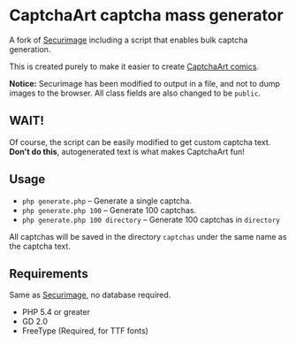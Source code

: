 # CaptchaArt captcha mass generator

A fork of [Securimage] including a script that enables bulk captcha generation.

This is created purely to make it easier to create [CaptchaArt comics](https://reddit.com/r/CaptchaArt).

**Notice:** Securimage has been modified to output in a file, and not to dump images to the browser. All class fields
are also changed to be `public`.

## WAIT!

Of course, the script can be easily modified to get custom captcha text. **Don't do this**, autogenerated text is what
makes CaptchaArt fun!

## Usage

- `php generate.php` – Generate a single captcha.
- `php generate.php 100` – Generate 100 captchas.
- `php generate.php 100 directory` – Generate 100 captchas in `directory`

All captchas will be saved in the directory `captchas` under the same name as the captcha text.

## Requirements

Same as [Securimage], no database required.

- PHP 5.4 or greater
- GD 2.0
- FreeType (Required, for TTF fonts)

[Securimage]: https://github.com/dapphp/securimage
